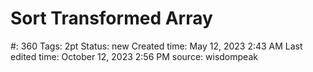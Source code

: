 # Sort Transformed Array

#: 360
Tags: 2pt
Status: new
Created time: May 12, 2023 2:43 AM
Last edited time: October 12, 2023 2:56 PM
source: wisdompeak